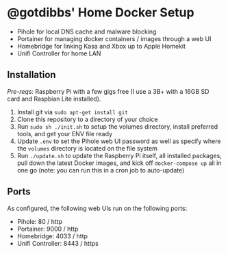 # @gotdibbs' Home Docker Setup

 - Pihole for local DNS cache and malware blocking
 - Portainer for managing docker containers / images through a web UI
 - Homebridge for linking Kasa and Xbox up to Apple Homekit
 - Unifi Controller for home LAN

## Installation

*Pre-reqs:* Raspberry Pi with a few gigs free (I use a 3B+ with a 16GB SD card and Raspbian Lite installed).

1. Install git via `sudo apt-get install git`
2. Clone this repository to a directory of your choice
3. Run `sudo sh ./init.sh` to setup the volumes directory, install preferred tools, and get your ENV file ready
4. Update `.env` to set the Pihole web UI password as well as specify where the `volumes` directory is located on the file system
5. Run `./update.sh` to update the Raspberry Pi itself, all installed packages, pull down the latest Docker images, and kick off `docker-compose up` all in one go (note: you can run this in a cron job to auto-update)

## Ports

As configured, the following web UIs run on the following ports:

 - Pihole: 80 / http
 - Portainer: 9000 / http
 - Homebridge: 4033 / http
 - Unifi Controller: 8443 / https

